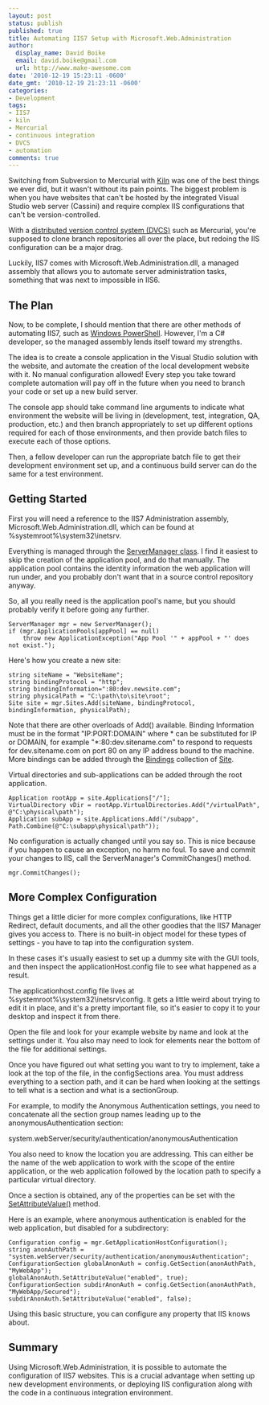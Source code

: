```yaml
---
layout: post
status: publish
published: true
title: Automating IIS7 Setup with Microsoft.Web.Administration
author:
  display_name: David Boike
  email: david.boike@gmail.com
  url: http://www.make-awesome.com
date: '2010-12-19 15:23:11 -0600'
date_gmt: '2010-12-19 21:23:11 -0600'
categories:
- Development
tags:
- IIS7
- kiln
- Mercurial
- continuous integration
- DVCS
- automation
comments: true
---
```

Switching from Subversion to Mercurial with [Kiln](http://www.fogcreek.com/kiln/) was one of the best things we ever did, but it wasn't without its pain points. The biggest problem is when you have websites that can't be hosted by the integrated Visual Studio web server (Cassini) and require complex IIS configurations that can't be version-controlled.

With a [distributed version control system (DVCS)](http://en.wikipedia.org/wiki/Distributed_Version_Control_System) such as Mercurial, you're supposed to clone branch repositories all over the place, but redoing the IIS configuration can be a major drag.

Luckily, IIS7 comes with Microsoft.Web.Administration.dll, a managed assembly that allows you to automate server administration tasks, something that was next to impossible in IIS6.

<!-- more -->

## The Plan

 Now, to be complete, I should mention that there are other methods of automating IIS7, such as [Windows PowerShell](http://learn.iis.net/page.aspx/428/getting-started-with-the-iis-70-powershell-snap-in/). However, I'm a C\# developer, so the managed assembly lends itself toward my strengths.

The idea is to create a console application in the Visual Studio solution with the website, and automate the creation of the local development website with it. No manual configuration allowed! Every step you take toward complete automation will pay off in the future when you need to branch your code or set up a new build server.

The console app should take command line arguments to indicate what environment the website will be living in (development, test, integration, QA, production, etc.) and then branch appropriately to set up different options required for each of those environments, and then provide batch files to execute each of those options.

Then, a fellow developer can run the appropriate batch file to get their development environment set up, and a continuous build server can do the same for a test environment.

## Getting Started

 First you will need a reference to the IIS7 Administration assembly, Microsoft.Web.Administration.dll, which can be found at %systemroot%\\system32\\inetsrv.

Everything is managed through the [ServerManager class](http://msdn.microsoft.com/en-us/library/microsoft.web.administration.servermanager%28v=vs.90%29.aspx). I find it easiest to skip the creation of the application pool, and do that manually. The application pool contains the identity information the web application will run under, and you probably don't want that in a source control repository anyway.

So, all you really need is the application pool's name, but you should probably verify it before going any further.

    ServerManager mgr = new ServerManager();
    if (mgr.ApplicationPools[appPool] == null)
        throw new ApplicationException("App Pool '" + appPool + "' does not exist.");

Here's how you create a new site:

    string siteName = "WebsiteName";
    string bindingProtocol = "http";
    string bindingInformation=":80:dev.newsite.com";
    string physicalPath = "C:\path\to\site\root";
    Site site = mgr.Sites.Add(siteName, bindingProtocol, bindingInformation, physicalPath);

Note that there are other overloads of Add() available. Binding Information must be in the format "IP:PORT:DOMAIN" where \* can be substituted for IP or DOMAIN, for example "\*:80:dev.sitename.com" to respond to requests for dev.sitename.com on port 80 on any IP address bound to the machine. More bindings can be added through the [Bindings](http://msdn.microsoft.com/en-us/library/microsoft.web.administration.site.bindings(v=VS.90).aspx) collection of [Site](http://msdn.microsoft.com/en-us/library/microsoft.web.administration.site%28VS.90%29.aspx).

Virtual directories and sub-applications can be added through the root application.

    Application rootApp = site.Applications["/"];
    VirtualDirectory vDir = rootApp.VirtualDirectories.Add("/virtualPath", @"C:\physical\path");
    Application subApp = site.Applications.Add("/subapp", Path.Combine(@"C:\subapp\physical\path"));

No configuration is actually changed until you say so. This is nice because if you happen to cause an exception, no harm no foul. To save and commit your changes to IIS, call the ServerManager's CommitChanges() method.

    mgr.CommitChanges();

## More Complex Configuration

 Things get a little dicier for more complex configurations, like HTTP Redirect, default documents, and all the other goodies that the IIS7 Manager gives you access to. There is no built-in object model for these types of settings - you have to tap into the configuration system.

In these cases it's usually easiest to set up a dummy site with the GUI tools, and then inspect the applicationHost.config file to see what happened as a result.

The applicationhost.config file lives at %systemroot%\\system32\\inetsrv\\config. It gets a little weird about trying to edit it in place, and it's a pretty important file, so it's easier to copy it to your desktop and inspect it from there.

Open the file and look for your example website by name and look at the settings under it. You also may need to look for elements near the bottom of the file for additional settings.

Once you have figured out what setting you want to try to implement, take a look at the top of the file, in the configSections area. You must address everything to a section path, and it can be hard when looking at the settings to tell what is a section and what is a sectionGroup.

For example, to modify the Anonymous Authentication settings, you need to concatenate all the section group names leading up to the anonymousAuthentication section:

system.webServer/security/authentication/anonymousAuthentication

You also need to know the location you are addressing. This can either be the name of the web application to work with the scope of the entire application, or the web application followed by the location path to specify a particular virtual directory.

Once a section is obtained, any of the properties can be set with the [SetAttributeValue()](http://msdn.microsoft.com/en-us/library/microsoft.web.administration.configurationelement.setattributevalue%28v=VS.90%29.aspx) method.

Here is an example, where anonymous authentication is enabled for the web application, but disabled for a subdirectory:

    Configuration config = mgr.GetApplicationHostConfiguration();
    string anonAuthPath = "system.webServer/security/authentication/anonymousAuthentication";
    ConfigurationSection globalAnonAuth = config.GetSection(anonAuthPath, "MyWebApp");
    globalAnonAuth.SetAttributeValue("enabled", true);
    ConfigurationSection subdirAnonAuth = config.GetSection(anonAuthPath, "MyWebApp/Secured");
    subdirAnonAuth.SetAttributeValue("enabled", false);

Using this basic structure, you can configure any property that IIS knows about.

## Summary

 Using Microsoft.Web.Administration, it is possible to automate the configuration of IIS7 websites. This is a crucial advantage when setting up new development environments, or deploying IIS configuration along with the code in a continuous integration environment.
